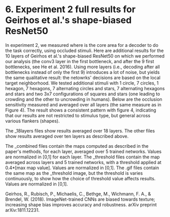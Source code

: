 # 6. Experiment 2 full results for Geirhos et al.'s shape-biased ResNet50


In experiment 2, we measured where is the core area for a decoder to do the task correctly, using occluded stimuli. Here are additional results for the 10 layers of Geirhos et al.'s shape-biased ResNet50 on which we performed our analysis (the conv3 layer in the first bottleneck, and after the 9 first bottlenecks, see He et al. 2016). Using more layers (i.e., decoding after all bottlenecks instead of only the first 9) introduces a lot of noise, but yields the same qualitative result: the netowrks' decisions are based on the local target neighborhood. We tested additional stimuli with 1 circle, 7 circles, 1 hexagon, 7 hexagons, 7 alternating circles and stars, 7 alternating hexagons and stars and two 3x7 configurations of squares and stars (one leading to crowding and the other to uncrowding in humans). Below are the occlusion sensitivity measured and averaged over all layers (the same measure as in Figure 4). The result shows a consistent pattern with figure 4, indicating that our results are not restricted to stimulus type, but general across various flankers (shapes).

The _18layers files show results averaged over 18 layers. The other files show results averaged over ten layers as described above.

The _combined files contain the maps computed as described in the paper's methods, for each layer, averaged over 5 trained networks. Values are normalized in [0,1] for each layer.
The _threshold files contain the map averaged across layers and 5 trained networks, with a threshold applied at 0.4*[max map value]. Values are normalized in [0,1].
The .gif files contain the same map as the _threshold image, but the threshold is varies continuously, to show how the choice of threshold value affects results. Values are normalized in [0,1].

Geirhos, R., Rubisch, P., Michaelis, C., Bethge, M., Wichmann, F. A., & Brendel, W. (2018). ImageNet-trained CNNs are biased towards texture; increasing shape bias improves accuracy and robustness. arXiv preprint arXiv:1811.12231. 